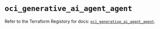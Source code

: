 # `oci_generative_ai_agent_agent`

Refer to the Terraform Registory for docs: [`oci_generative_ai_agent_agent`](https://registry.terraform.io/providers/oracle/oci/6.18.0/docs/resources/generative_ai_agent_agent).
